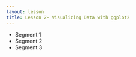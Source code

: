 ```yaml
---
layout: lesson
title: Lesson 2- Visualizing Data with ggplot2
---
```


* Segment 1
* Segment 2
* Segment 3
